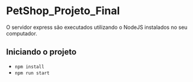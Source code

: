# PetShop_Projeto_Final


O servidor express são executados utilizando o NodeJS instalados no seu computador.

## Iniciando o projeto

- `npm install`
- `npm run start`
